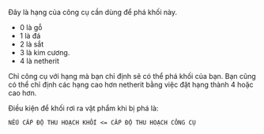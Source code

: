 Đây là hạng của công cụ cần dùng để phá khối này.

* 0 là gỗ
* 1 là đá
* 2 là sắt
* 3 là kim cương.
* 4 là netherit

Chỉ công cụ với hạng mà bạn chỉ định sẽ có thể phá khối của bạn. Bạn cũng có thể chỉ định các hạng cao hơn netherit bằng việc đặt hạng thành 4 hoặc cao hơn.

Điều kiện để khối rơi ra vật phẩm khi bị phá là:

`NẾU CẤP ĐỘ THU HOẠCH KHỐI <= CẤP ĐỘ THU HOẠCH CÔNG CỤ`
